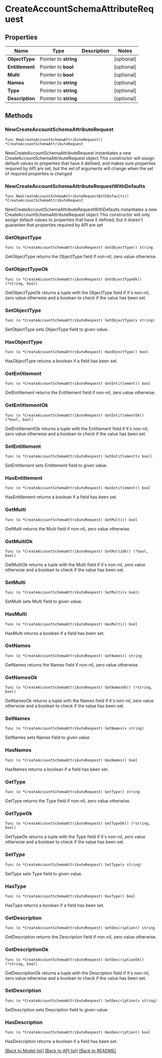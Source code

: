 # CreateAccountSchemaAttributeRequest

## Properties

Name | Type | Description | Notes
------------ | ------------- | ------------- | -------------
**ObjectType** | Pointer to **string** |  | [optional] 
**Entitlement** | Pointer to **bool** |  | [optional] 
**Multi** | Pointer to **bool** |  | [optional] 
**Names** | Pointer to **string** |  | [optional] 
**Type** | Pointer to **string** |  | [optional] 
**Description** | Pointer to **string** |  | [optional] 

## Methods

### NewCreateAccountSchemaAttributeRequest

`func NewCreateAccountSchemaAttributeRequest() *CreateAccountSchemaAttributeRequest`

NewCreateAccountSchemaAttributeRequest instantiates a new CreateAccountSchemaAttributeRequest object
This constructor will assign default values to properties that have it defined,
and makes sure properties required by API are set, but the set of arguments
will change when the set of required properties is changed

### NewCreateAccountSchemaAttributeRequestWithDefaults

`func NewCreateAccountSchemaAttributeRequestWithDefaults() *CreateAccountSchemaAttributeRequest`

NewCreateAccountSchemaAttributeRequestWithDefaults instantiates a new CreateAccountSchemaAttributeRequest object
This constructor will only assign default values to properties that have it defined,
but it doesn't guarantee that properties required by API are set

### GetObjectType

`func (o *CreateAccountSchemaAttributeRequest) GetObjectType() string`

GetObjectType returns the ObjectType field if non-nil, zero value otherwise.

### GetObjectTypeOk

`func (o *CreateAccountSchemaAttributeRequest) GetObjectTypeOk() (*string, bool)`

GetObjectTypeOk returns a tuple with the ObjectType field if it's non-nil, zero value otherwise
and a boolean to check if the value has been set.

### SetObjectType

`func (o *CreateAccountSchemaAttributeRequest) SetObjectType(v string)`

SetObjectType sets ObjectType field to given value.

### HasObjectType

`func (o *CreateAccountSchemaAttributeRequest) HasObjectType() bool`

HasObjectType returns a boolean if a field has been set.

### GetEntitlement

`func (o *CreateAccountSchemaAttributeRequest) GetEntitlement() bool`

GetEntitlement returns the Entitlement field if non-nil, zero value otherwise.

### GetEntitlementOk

`func (o *CreateAccountSchemaAttributeRequest) GetEntitlementOk() (*bool, bool)`

GetEntitlementOk returns a tuple with the Entitlement field if it's non-nil, zero value otherwise
and a boolean to check if the value has been set.

### SetEntitlement

`func (o *CreateAccountSchemaAttributeRequest) SetEntitlement(v bool)`

SetEntitlement sets Entitlement field to given value.

### HasEntitlement

`func (o *CreateAccountSchemaAttributeRequest) HasEntitlement() bool`

HasEntitlement returns a boolean if a field has been set.

### GetMulti

`func (o *CreateAccountSchemaAttributeRequest) GetMulti() bool`

GetMulti returns the Multi field if non-nil, zero value otherwise.

### GetMultiOk

`func (o *CreateAccountSchemaAttributeRequest) GetMultiOk() (*bool, bool)`

GetMultiOk returns a tuple with the Multi field if it's non-nil, zero value otherwise
and a boolean to check if the value has been set.

### SetMulti

`func (o *CreateAccountSchemaAttributeRequest) SetMulti(v bool)`

SetMulti sets Multi field to given value.

### HasMulti

`func (o *CreateAccountSchemaAttributeRequest) HasMulti() bool`

HasMulti returns a boolean if a field has been set.

### GetNames

`func (o *CreateAccountSchemaAttributeRequest) GetNames() string`

GetNames returns the Names field if non-nil, zero value otherwise.

### GetNamesOk

`func (o *CreateAccountSchemaAttributeRequest) GetNamesOk() (*string, bool)`

GetNamesOk returns a tuple with the Names field if it's non-nil, zero value otherwise
and a boolean to check if the value has been set.

### SetNames

`func (o *CreateAccountSchemaAttributeRequest) SetNames(v string)`

SetNames sets Names field to given value.

### HasNames

`func (o *CreateAccountSchemaAttributeRequest) HasNames() bool`

HasNames returns a boolean if a field has been set.

### GetType

`func (o *CreateAccountSchemaAttributeRequest) GetType() string`

GetType returns the Type field if non-nil, zero value otherwise.

### GetTypeOk

`func (o *CreateAccountSchemaAttributeRequest) GetTypeOk() (*string, bool)`

GetTypeOk returns a tuple with the Type field if it's non-nil, zero value otherwise
and a boolean to check if the value has been set.

### SetType

`func (o *CreateAccountSchemaAttributeRequest) SetType(v string)`

SetType sets Type field to given value.

### HasType

`func (o *CreateAccountSchemaAttributeRequest) HasType() bool`

HasType returns a boolean if a field has been set.

### GetDescription

`func (o *CreateAccountSchemaAttributeRequest) GetDescription() string`

GetDescription returns the Description field if non-nil, zero value otherwise.

### GetDescriptionOk

`func (o *CreateAccountSchemaAttributeRequest) GetDescriptionOk() (*string, bool)`

GetDescriptionOk returns a tuple with the Description field if it's non-nil, zero value otherwise
and a boolean to check if the value has been set.

### SetDescription

`func (o *CreateAccountSchemaAttributeRequest) SetDescription(v string)`

SetDescription sets Description field to given value.

### HasDescription

`func (o *CreateAccountSchemaAttributeRequest) HasDescription() bool`

HasDescription returns a boolean if a field has been set.


[[Back to Model list]](../README.md#documentation-for-models) [[Back to API list]](../README.md#documentation-for-api-endpoints) [[Back to README]](../README.md)


